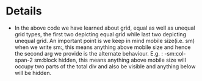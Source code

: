 <!-- <div class="grid gap-4 m-4 sm:grid-cols-2 grid-cols-2">
  <div class="rounded bg-orange-500 shadow-xl min-h-[100px]">1</div>
  <div class="rounded bg-teal-500 shadow-xl min-h-[100px]">2</div>
</div> -->
<!-- <div class="grid gap-4 m-4 sm:grid-cols-3">
  <div class="rounded bg-orange-500 shadow-xl min-h-[100px]">1</div>
  <div class="rounded bg-teal-500 shadow-xl min-h-[100px]">2</div>
  <div class="rounded bg-red-500 shadow-xl min-h-[100px]">3</div>
</div> -->
<!-- <div class="grid gap-4 m-4 sm:grid-cols-12">
  <div class="min-h-[100px] rounded bg-orange-500 shadow-xl sm:col-span-2"></div>
  <div class="min-h-[100px] rounded bg-teal-500 shadow-xl sm:col-span-10"></div>
</div> -->
<div class="grid gap-4 m-4 sm:grid-cols-12">
  <div class="min-h-[100px] rounded bg-orange-500 shadow-xl sm:col-span-2 sm:block hidden"></div>
  <div class="min-h-[100px] rounded bg-teal-500 shadow-xl sm:col-span-8"></div>
  <div class="min-h-[100px] rounded bg-red-500 shadow-xl sm:col-span-2 sm:block hidden"></div>
</div>

# Details
- In the above code we have learned about grid, equal as well as unequal grid types, the first two depicting equal grid while last two depicting unequal grid. An important point is we keep in mind mobile size(i.e. sm) when we write sm:, this means anything above mobile size and hence the second arg we provide is the alternate behaviour. E.g. : -sm:col-span-2 sm:block hidden, this means anything above mobile size will occupy two parts of the total div and also be visible and anything below will be hidden.